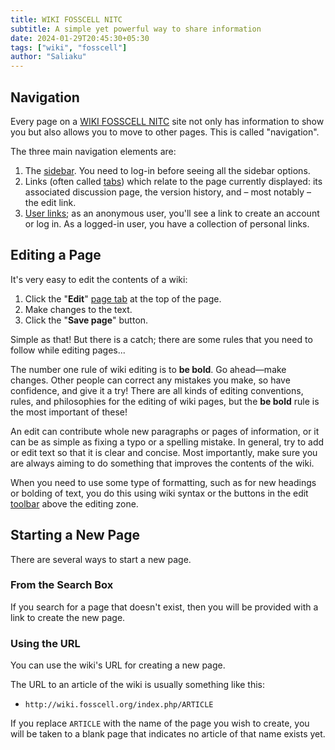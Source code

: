 ```yaml
---
title: WIKI FOSSCELL NITC
subtitle: A simple yet powerful way to share information
date: 2024-01-29T20:45:30+05:30
tags: ["wiki", "fosscell"]
author: "Saliaku"
---
```



## **Navigation**
Every page on a [WIKI FOSSCELL NITC](https://wiki.fosscell.org/index.php/Main_Page) site not only has information to show you but also allows you to move to other pages. This is called "navigation".

The three main navigation elements are:

1. The [sidebar](https://www.mediawiki.org/wiki/Help:Navigation#Sidebar). You need to log-in before seeing all the sidebar options.
2. Links (often called [tabs](https://www.mediawiki.org/wiki/Help:Navigation#Page_tabs)) which relate to the page currently displayed: its associated discussion page, the version history, and – most notably – the edit link.
3. [User links](https://www.mediawiki.org/wiki/Help:Navigation#User_links); as an anonymous user, you'll see a link to create an account or log in. As a logged-in user, you have a collection of personal links.

## **Editing a Page**
It's very easy to edit the contents of a wiki:

1. Click the "**Edit**" [page tab](https://www.mediawiki.org/wiki/Help:Navigation#Page_tabs) at the top of the page.
2. Make changes to the text.
3. Click the "**Save page**" button.

Simple as that! But there is a catch; there are some rules that you need to follow while editing pages...

The number one rule of wiki editing is to **be bold**. Go ahead—make changes. Other people can correct any mistakes you make, so have confidence, and give it a try! There are all kinds of editing conventions, rules, and philosophies for the editing of wiki pages, but the **be bold** rule is the most important of these!

An edit can contribute whole new paragraphs or pages of information, or it can be as simple as fixing a typo or a spelling mistake. In general, try to add or edit text so that it is clear and concise. Most importantly, make sure you are always aiming to do something that improves the contents of the wiki.

When you need to use some type of formatting, such as for new headings or bolding of text, you do this using wiki syntax or the buttons in the edit [toolbar](https://meta.wikimedia.org/wiki/Help:Edit_toolbar) above the editing zone.

## **Starting a New Page**
There are several ways to start a new page.

### **From the Search Box**
If you search for a page that doesn't exist, then you will be provided with a link to create the new page.

### **Using the URL**
You can use the wiki's URL for creating a new page.

The URL to an article of the wiki is usually something like this:

- `http://wiki.fosscell.org/index.php/ARTICLE`

If you replace `ARTICLE` with the name of the page you wish to create, you will be taken to a blank page that indicates no article of that name exists yet.

